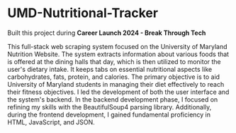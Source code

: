 # UMD-Nutritional-Tracker

Built this project during **Career Launch 2024 - Break Through Tech**

This full-stack web scraping system focused on the University of Maryland Nutrition Website. The system extracts information about various foods that is offered at the dining halls that day, which is then utilized to monitor the user's dietary intake. It keeps tabs on essential nutritional aspects like carbohydrates, fats, protein, and calories. The primary objective is to aid University of Maryland students in managing their diet effectively to reach their fitness objectives. I led the development of both the user interface and the system's backend. In the backend development phase, I focused on refining my skills with the BeautifulSoup4 parsing library. Additionally, during the frontend development, I gained fundamental proficiency in HTML, JavaScript, and JSON.

